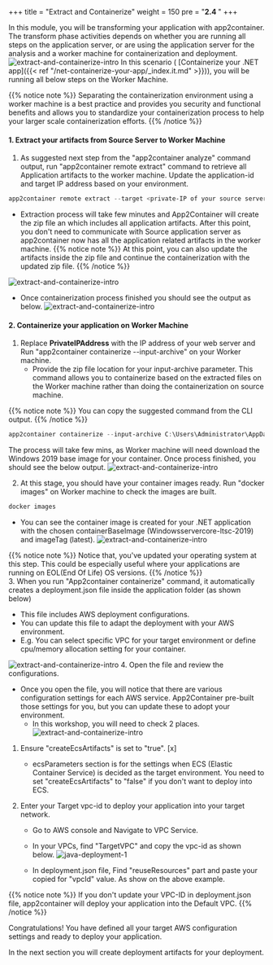 +++
title = "Extract and Containerize"
weight = 150
pre = "<b>2.4 </b>"
+++

In this module, you will be transforming your application with app2container. The transform phase activities depends on whether you are running all steps on the application server, or are using the application server for the analysis and a worker machine for containerization and deployment.
![extract-and-containerize-intro](/extract-and-containerize/extract-containerize-overview.png)
In this scenario ( [Containerize your .NET app]({{< ref "/net-containerize-your-app/_index.it.md" >}})), you will be running all below steps on the Worker Machine.

{{% notice note %}}
Separating the containerization environment using a worker machine is a best practice and provides you security and functional benefits and allows you to standardize your containerization process to help your larger scale containerization efforts.
{{% /notice %}}  

#### 1. Extract your artifacts from Source Server to Worker Machine

1. As suggested next step from the "app2container analyze" command output, run "app2container remote extract" command to retrieve all Application artifacts to the worker machine. Update the application-id and target IP address based on your environment.

```powershell
app2container remote extract --target <private-IP of your source server> --application-id <net-app-id>
```

- Extraction process will take few minutes and App2Container will create the zip file an which includes all application artifacts. After this point, you don't need to communicate with Source application server as app2container now has all the application related artifacts in the worker machine.
{{% notice note %}}
At this point, you can also update the artifacts inside the zip file and continue the containerization with the updated zip file.
{{% /notice %}}  

![extract-and-containerize-intro](/extract-and-containerize/net-extract-1.png)

- Once containerization process finished you should see the output as below.
![extract-and-containerize-intro](/extract-and-containerize/net-extract-2.png)

#### 2. Containerize your application on Worker Machine

1. Replace **PrivateIPAddress** with the IP address of your web server and Run "app2container containerize --input-archive" on your Worker machine.
    - Provide the zip file location for your input-archive parameter. This command allows you to containerize based on the extracted files on the Worker machine rather than doing the containerization on source machine.

{{% notice note %}}
You can copy the suggested command from the CLI output.
{{% /notice %}}

```powershell
app2container containerize --input-archive C:\Users\Administrator\AppData\Local\app2container\remote\<PrivateIPAddress>\<net-app-id>\<net-app-id>.zip
```

The process will take few mins, as Worker machine will need download the Windows 2019 base image for your container. Once process finished, you should see the below output.
    ![extract-and-containerize-intro](/extract-and-containerize/net-containerize-1.png)

2. At this stage, you should have your container images ready. Run "docker images" on Worker machine to check the images are built.

```powershell
docker images
```

- You can see the container image is created for your .NET application with the chosen containerBaseImage (Windowsservercore-ltsc-2019) and imageTag (latest).
![extract-and-containerize-intro](/extract-and-containerize/net-containerize-2.png)

{{% notice note %}}
Notice that, you've updated your operating system at this step. This could be especially useful where your applications are running on EOL(End Of Life) OS versions.
{{% /notice %}}  
3. When you run "App2container containerize" command, it automatically creates a deployment.json file inside the application folder (as shown below)

- This file includes AWS deployment configurations.
- You can update this file to adapt the deployment with your AWS environment.
- E.g. You can select specific VPC for your target environment or define cpu/memory allocation setting for your container.

![extract-and-containerize-intro](/extract-and-containerize/net-containerize-3.png)
4. Open the file and review the configurations.

- Once you open the file, you will notice that there are various configuration settings for each AWS service. App2Container pre-built those settings for you, but you can update these to adopt your environment.
  - In this workshop, you will need to check 2 places.
![extract-and-containerize-intro](/extract-and-containerize/net-containerize-4.png)

1. Ensure "createEcsArtifacts" is set to "true". [x]
    - ecsParameters section is for the settings when ECS (Elastic Container Service) is decided as the target environment. You need to set "createEcsArtifacts" to "false" if you don't want to deploy into ECS.

2. Enter your Target vpc-id to deploy your application into your target network.

    - Go to AWS console and Navigate to VPC Service.
    - In your VPCs, find "TargetVPC" and copy the vpc-id as shown below.
    ![java-deployment-1](/extract-and-containerize/java-deployment-vpc.png)

    - In deployment.json file, Find "reuseResources" part and paste your copied for "vpcId" value. As show on the above example.

{{% notice note %}}
If you don't update your VPC-ID in deployment.json file, app2container will deploy your application into the Default VPC.
{{% /notice %}}  

Congratulations! You have defined all your target AWS configuration settings and ready to deploy your application.

In the next section you will create deployment artifacts for your deployment.
